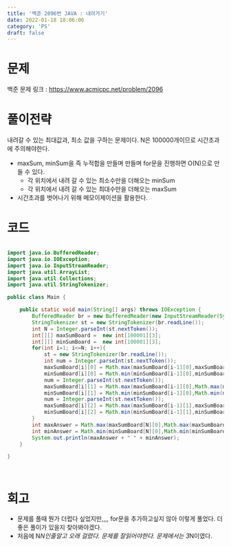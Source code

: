 ```yaml
---
title: '백준 2096번 JAVA : 내려가기'
date: 2022-01-18 18:06:06
category: 'PS'
draft: false
---
```


# 문제

백준 문제 링크 : https://www.acmicpc.net/problem/2096

# 풀이전략

내려갈 수 있는 최대값과, 최소 값을 구하는 문제이다. N은 100000개이므로 시간초과에 주의해야한다.

- maxSum, minSum을 즉 누적합을 만들며 만들며 for문을 진행하면 O(N)으로 만들 수 있다.
  - 각 위치에서 내려 갈 수 있는 최소수만을 더해오는 minSum
  - 각 위치에서 내려 갈 수 있는 최대수만을 더해오는 maxSum
- 시간초과를 벗어나기 위해 메모이제이션을 활용한다.

# 코드

```java

import java.io.BufferedReader;
import java.io.IOException;
import java.io.InputStreamReader;
import java.util.ArrayList;
import java.util.Collections;
import java.util.StringTokenizer;

public class Main {

    public static void main(String[] args) throws IOException {
        BufferedReader br = new BufferedReader(new InputStreamReader(System.in));
        StringTokenizer st = new StringTokenizer(br.readLine());
        int N = Integer.parseInt(st.nextToken());
        int[][] maxSumBoard =  new int[100001][3];
        int[][] minSumBoard =  new int[100001][3];
        for(int i=1; i<=N; i++){
            st = new StringTokenizer(br.readLine());
            int num = Integer.parseInt(st.nextToken());
            maxSumBoard[i][0] = Math.max(maxSumBoard[i-1][0],maxSumBoard[i-1][1]) + num;
            minSumBoard[i][0] = Math.min(minSumBoard[i-1][0],minSumBoard[i-1][1]) + num;
            num = Integer.parseInt(st.nextToken());
            maxSumBoard[i][1] = Math.max(maxSumBoard[i-1][0],Math.max(maxSumBoard[i-1][1], maxSumBoard[i-1][2])) + num;
            minSumBoard[i][1] = Math.min(minSumBoard[i-1][0],Math.min(minSumBoard[i-1][1], minSumBoard[i-1][2]) ) + num;
            num = Integer.parseInt(st.nextToken());
            maxSumBoard[i][2] = Math.max(maxSumBoard[i-1][1],maxSumBoard[i-1][2]) + num;
            minSumBoard[i][2] = Math.min(minSumBoard[i-1][1],minSumBoard[i-1][2]) + num;
        }
        int maxAnswer = Math.max(maxSumBoard[N][0],Math.max(maxSumBoard[N][1], maxSumBoard[N][2]));
        int minAnswer = Math.min(minSumBoard[N][0],Math.min(minSumBoard[N][1], minSumBoard[N][2]));
        System.out.println(maxAnswer + " " + minAnswer);
    }

}




```

# 회고

- 문제를 풀때 뭔가 더럽다 싶었지만,,,, for문을 추가하고싶지 않아 이렇게 풀었다. 더 좋은 풀이가 있을지 찾아봐야겠다.
- 처음에 N*N인줄알고 오래 걸렸다. 문제를 잘읽어야한다. 문제에서는 3*N이였다.
